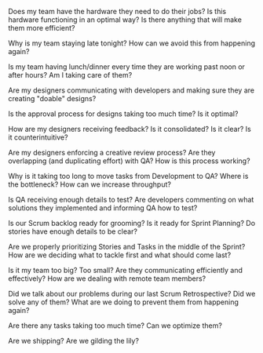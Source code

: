 Does my team have the hardware they need to do their jobs? Is this hardware functioning in an optimal way? Is there anything that will make them more efficient?

Why is my team staying late tonight? How can we avoid this from happening again?

Is my team having lunch/dinner every time they are working past noon or after hours? Am I taking care of them?

Are my designers communicating with developers and making sure they are creating "doable" designs?

Is the approval process for designs taking too much time? Is it optimal?

How are my designers receiving feedback? Is it consolidated? Is it clear? Is it counterintuitive?

Are my designers enforcing a creative review process? Are they overlapping (and duplicating effort) with QA? How is this process working?

Why is it taking too long to move tasks from Development to QA? Where is the bottleneck? How can we increase throughput?

Is QA receiving enough details to test? Are developers commenting on what solutions they implemented and informing QA how to test?

Is our Scrum backlog ready for grooming? Is it ready for Sprint Planning? Do stories have enough details to be clear?

Are we properly prioritizing Stories and Tasks in the middle of the Sprint? How are we deciding what to tackle first and what should come last?

Is it my team too big? Too small? Are they communicating efficiently and effectively? How are we dealing with remote team members?

Did we talk about our problems during our last Scrum Retrospective? Did we solve any of them? What are we doing to prevent them from happening again?

Are there any tasks taking too much time? Can we optimize them?

Are we shipping? Are we gilding the lily?
